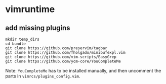 # vimruntime

## add missing plugins
```
mkdir temp_dirs
cd bundle
git clone https://github.com/preservim/tagbar
git clone https://github.com/fholgado/minibufexpl.vim
git clone https://github.com/vim-scripts/EasyGrep
git clone https://github.com/ycm-core/YouCompleteMe
```
Note: `YouCompleteMe` has to be installed manually, and then uncomment the parts in `vimrcs/plugins_config.vim`.
